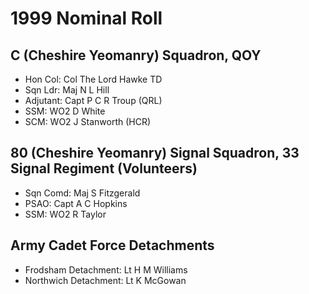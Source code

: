 # 1999 Nominal Roll

## C (Cheshire Yeomanry) Squadron, QOY

* Hon Col: Col The Lord Hawke TD
* Sqn Ldr: Maj N L Hill
* Adjutant: Capt P C R Troup (QRL)
* SSM: WO2 D White
* SCM: WO2 J Stanworth (HCR)

## 80 (Cheshire Yeomanry) Signal Squadron, 33 Signal Regiment (Volunteers)

* Sqn Comd: Maj S Fitzgerald
* PSAO: Capt A C Hopkins
* SSM: WO2 R Taylor

## Army Cadet Force Detachments

* Frodsham Detachment: Lt H M Williams
* Northwich Detachment: Lt K McGowan
